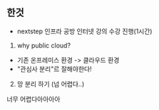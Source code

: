 ## 한것

- nextstep 인프라 공방 인터넷 강의 수강 진행(1시간)

1. why public cloud?
  - 기존 온프레미스 환경 -> 클라우드 환경
  - "관심사 분리"르 잘해야한다!
 
2. 망 분리 하기 (넘 어렵다..)


너무 어렵다아아아아
